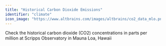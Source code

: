 ```yaml
---
title: "Historical Carbon Dioxide Emissions"
identifier: "climate"
icon_image: "https://www.altbrains.com/images/altbrains/co2_data_mlo.png"
---
```

Check the historical carbon dioxide (CO2) concentrations in parts per million at Scripps Observatory in Mauna Loa, Hawaii